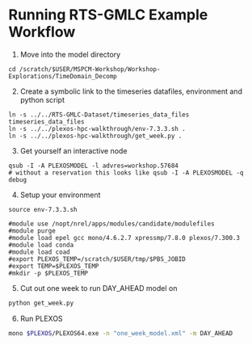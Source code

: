# Running RTS-GMLC Example Workflow

1. Move into the model directory
 ```
 cd /scratch/$USER/MSPCM-Workshop/Workshop-Explorations/TimeDomain_Decomp
 ```

2. Create a symbolic link to the timeseries datafiles, environment and python script
 ```
 ln -s ../../RTS-GMLC-Dataset/timeseries_data_files timeseries_data_files
 ln -s ../../plexos-hpc-walkthrough/env-7.3.3.sh .
 ln -s ../../plexos-hpc-walkthrough/get_week.py .
 ```

3. Get yourself an interactive node
 ```
 qsub -I -A PLEXOSMODEL -l advres=workshop.57684 
 # without a reservation this looks like qsub -I -A PLEXOSMODEL -q debug
 ```
 
4. Setup your environment
 ```
source env-7.3.3.sh

#module use /nopt/nrel/apps/modules/candidate/modulefiles
#module purge
#module load epel gcc mono/4.6.2.7 xpressmp/7.8.0 plexos/7.300.3
#module load conda
#module load coad
#export PLEXOS_TEMP=/scratch/$USER/tmp/$PBS_JOBID
#export TEMP=$PLEXOS_TEMP
#mkdir -p $PLEXOS_TEMP
 ```

5. Cut out one week to run DAY_AHEAD model on

 ```bash
python get_week.py
```

6. Run PLEXOS

  ```bash
mono $PLEXOS/PLEXOS64.exe -n "one_week_model.xml" -m DAY_AHEAD
```
